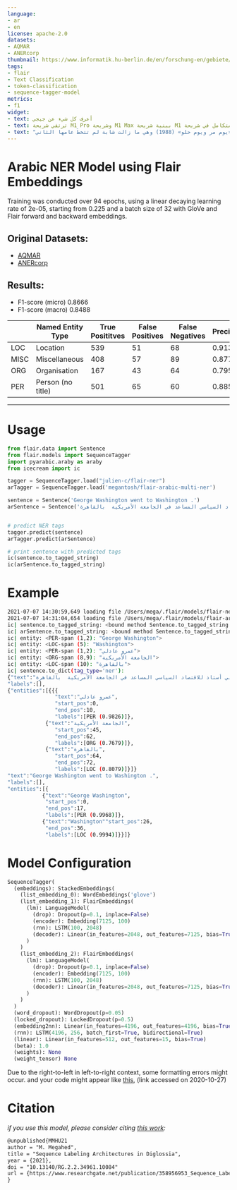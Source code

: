 ```yaml
---
language: 
- ar
- en
license: apache-2.0
datasets:
- AQMAR
- ANERcorp
thumbnail: https://www.informatik.hu-berlin.de/en/forschung-en/gebiete/ml-en/resolveuid/a6f82e0d7fa446a59c902cac4cafa9cb/@@images/image/preview
tags:
- flair
- Text Classification
- token-classification
- sequence-tagger-model
metrics:
- f1
widget:
- text: أعرف كل شيء عن جيجي
- text: ترتقي شريحة M1 Pro وشريحة M1 Max ببنية شريحة M1 المذهلة إلى مستويات جديدة، إذ تأتيان للمرة الأولى ببنية نظام متكامل في شريحة (SoC) إلى جهاز نوت بوك للمحترفين.
- text: "اختارها خيري بشارة كممثلة، دون سابقة معرفة أو تجربة تمثيلية، لتقف بجانب فاتن حمامة في فيلم «يوم مر ويوم حلو» (1988) وهي ما زالت شابة لم تتخطَ عامها الثاني"
---
```

# Arabic NER Model using Flair Embeddings
Training was conducted over 94 epochs, using a linear decaying learning rate of 2e-05, starting from 0.225 and a batch size of 32 with GloVe and Flair forward and backward embeddings.


## Original Datasets:
- [AQMAR](http://www.cs.cmu.edu/~ark/ArabicNER/)
- [ANERcorp](http://curtis.ml.cmu.edu/w/courses/index.php/ANERcorp)

## Results:
- F1-score (micro) 0.8666
- F1-score (macro) 0.8488

|      | Named Entity Type    | True Posititves  | False Positives | False Negatives | Precision | Recall | class-F1 |
|------|-|----|----|----|-----------|--------|----------|
| LOC  | Location| 539 | 51 | 68 | 0.9136    | 0.8880 | 0.9006   |
| MISC | Miscellaneous|408 | 57 | 89 | 0.8774    | 0.8209 | 0.8482   |
| ORG  | Organisation|167 | 43 | 64 | 0.7952    | 0.7229 | 0.7574   |
| PER  | Person (no title)|501 | 65 | 60 | 0.8852    | 0.8930 | 0.8891   |

---

# Usage
```python
from flair.data import Sentence
from flair.models import SequenceTagger
import pyarabic.araby as araby
from icecream import ic

tagger = SequenceTagger.load("julien-c/flair-ner")
arTagger = SequenceTagger.load('megantosh/flair-arabic-multi-ner')

sentence = Sentence('George Washington went to Washington .')
arSentence = Sentence('عمرو عادلي أستاذ للاقتصاد السياسي المساعد في الجامعة الأمريكية  بالقاهرة .')


# predict NER tags
tagger.predict(sentence)
arTagger.predict(arSentence)

# print sentence with predicted tags
ic(sentence.to_tagged_string)
ic(arSentence.to_tagged_string)

```

# Example
```bash
2021-07-07 14:30:59,649 loading file /Users/mega/.flair/models/flair-ner/f22eb997f66ae2eacad974121069abaefca5fe85fce71b49e527420ff45b9283.941c7c30b38aef8d8a4eb5c1b6dd7fe8583ff723fef457382589ad6a4e859cfc
2021-07-07 14:31:04,654 loading file /Users/mega/.flair/models/flair-arabic-multi-ner/c7af7ddef4fdcc681fcbe1f37719348afd2862b12aa1cfd4f3b93bd2d77282c7.242d030cb106124f7f9f6a88fb9af8e390f581d42eeca013367a86d585ee6dd6
ic| sentence.to_tagged_string: <bound method Sentence.to_tagged_string of Sentence: "George Washington went to Washington ."   [− Tokens: 6  − Token-Labels: "George <B-PER> Washington <E-PER> went to Washington <S-LOC> ."]>
ic| arSentence.to_tagged_string: <bound method Sentence.to_tagged_string of Sentence: "عمرو عادلي أستاذ للاقتصاد السياسي المساعد في الجامعة الأمريكية بالقاهرة ."   [− Tokens: 11  − Token-Labels: "عمرو <B-PER> عادلي <I-PER> أستاذ للاقتصاد السياسي المساعد في الجامعة <B-ORG> الأمريكية <I-ORG> بالقاهرة <B-LOC> ."]>
ic| entity: <PER-span (1,2): "George Washington">
ic| entity: <LOC-span (5): "Washington">
ic| entity: <PER-span (1,2): "عمرو عادلي">
ic| entity: <ORG-span (8,9): "الجامعة الأمريكية">
ic| entity: <LOC-span (10): "بالقاهرة">
ic| sentence.to_dict(tag_type='ner'): 
{"text":"عمرو عادلي أستاذ للاقتصاد السياسي المساعد في الجامعة الأمريكية  بالقاهرة .",
"labels":[],
{"entities":[{{{
               "text":"عمرو عادلي",
               "start_pos":0,
               "end_pos":10,
               "labels":[PER (0.9826)]},
            {"text":"الجامعة الأمريكية",
               "start_pos":45,
               "end_pos":62,
               "labels":[ORG (0.7679)]},
            {"text":"بالقاهرة",
               "start_pos":64,
               "end_pos":72,
               "labels":[LOC (0.8079)]}]}
"text":"George Washington went to Washington .",
"labels":[],
"entities":[{
           {"text":"George Washington",
            "start_pos":0,
            "end_pos":17,
            "labels":[PER (0.9968)]},
           {"text":"Washington""start_pos":26,
            "end_pos":36,
            "labels":[LOC (0.9994)]}}]}
```

# Model Configuration
```python
SequenceTagger(
  (embeddings): StackedEmbeddings(
    (list_embedding_0): WordEmbeddings('glove')
    (list_embedding_1): FlairEmbeddings(
      (lm): LanguageModel(
        (drop): Dropout(p=0.1, inplace=False)
        (encoder): Embedding(7125, 100)
        (rnn): LSTM(100, 2048)
        (decoder): Linear(in_features=2048, out_features=7125, bias=True)
      )
    )
    (list_embedding_2): FlairEmbeddings(
      (lm): LanguageModel(
        (drop): Dropout(p=0.1, inplace=False)
        (encoder): Embedding(7125, 100)
        (rnn): LSTM(100, 2048)
        (decoder): Linear(in_features=2048, out_features=7125, bias=True)
      )
    )
  )
  (word_dropout): WordDropout(p=0.05)
  (locked_dropout): LockedDropout(p=0.5)
  (embedding2nn): Linear(in_features=4196, out_features=4196, bias=True)
  (rnn): LSTM(4196, 256, batch_first=True, bidirectional=True)
  (linear): Linear(in_features=512, out_features=15, bias=True)
  (beta): 1.0
  (weights): None
  (weight_tensor) None
 ```
 Due to the right-to-left in left-to-right context, some formatting errors might occur. and your code might appear like [this](https://ibb.co/ky20Lnq), (link accessed on 2020-10-27) 
 
 # Citation
*if you use this model, please consider citing [this work](https://www.researchgate.net/publication/358956953_Sequence_Labeling_Architectures_in_Diglossia_-_a_case_study_of_Arabic_and_its_dialects):*
```latex
@unpublished{MMHU21
author = "M. Megahed",
title = "Sequence Labeling Architectures in Diglossia",
year = {2021},
doi = "10.13140/RG.2.2.34961.10084"
url = {https://www.researchgate.net/publication/358956953_Sequence_Labeling_Architectures_in_Diglossia_-_a_case_study_of_Arabic_and_its_dialects}
}
```
